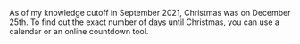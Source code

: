 As of my knowledge cutoff in September 2021, Christmas was on December 25th. To find out the exact number of days until Christmas, you can use a calendar or an online countdown tool.